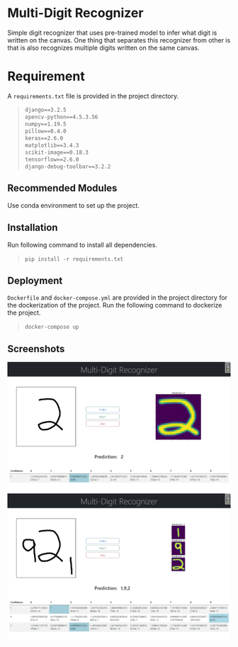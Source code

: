 ﻿# Multi-Digit Recognizer

Simple digit recognizer that uses pre-trained model to infer what digit is written on the canvas. One thing that separates this recognizer from other is that is also recognizes multiple digits written on the same canvas.


# Requirement

A `requirements.txt` file is provided in the project directory. 

>     django==3.2.5  
>     opencv-python==4.5.3.56  
>     numpy==1.19.5  
>     pillow==8.4.0  
>     keras==2.6.0  
>     matplotlib==3.4.3  
>     scikit-image==0.18.3  
>     tensorflow==2.6.0  
>     django-debug-toolbar==3.2.2

 

## Recommended Modules

Use conda environment to set up the project.

## Installation

Run following command to install all dependencies.

> `pip install -r requirements.txt`

## Deployment
`Dockerfile` and  `docker-compose.yml` are provided in the project directory for the dockerization of the project.
Run the following command to dockerize the project.

> `docker-compose up`


## Screenshots
![img1](https://github.com/RamishSiddiqui/Multi-Digit-Recognizer/blob/main/screenshots/img1.jpeg?raw=true)
![img2](https://github.com/RamishSiddiqui/Multi-Digit-Recognizer/blob/main/screenshots/img2.jpeg?raw=true)

